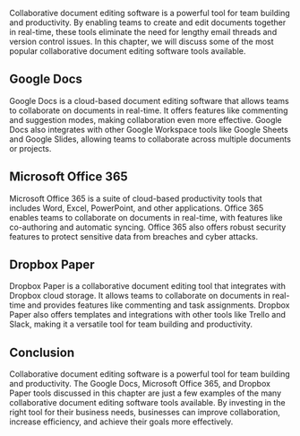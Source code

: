 
Collaborative document editing software is a powerful tool for team building and productivity. By enabling teams to create and edit documents together in real-time, these tools eliminate the need for lengthy email threads and version control issues. In this chapter, we will discuss some of the most popular collaborative document editing software tools available.

Google Docs
-----------

Google Docs is a cloud-based document editing software that allows teams to collaborate on documents in real-time. It offers features like commenting and suggestion modes, making collaboration even more effective. Google Docs also integrates with other Google Workspace tools like Google Sheets and Google Slides, allowing teams to collaborate across multiple documents or projects.

Microsoft Office 365
--------------------

Microsoft Office 365 is a suite of cloud-based productivity tools that includes Word, Excel, PowerPoint, and other applications. Office 365 enables teams to collaborate on documents in real-time, with features like co-authoring and automatic syncing. Office 365 also offers robust security features to protect sensitive data from breaches and cyber attacks.

Dropbox Paper
-------------

Dropbox Paper is a collaborative document editing tool that integrates with Dropbox cloud storage. It allows teams to collaborate on documents in real-time and provides features like commenting and task assignments. Dropbox Paper also offers templates and integrations with other tools like Trello and Slack, making it a versatile tool for team building and productivity.

Conclusion
----------

Collaborative document editing software is a powerful tool for team building and productivity. The Google Docs, Microsoft Office 365, and Dropbox Paper tools discussed in this chapter are just a few examples of the many collaborative document editing software tools available. By investing in the right tool for their business needs, businesses can improve collaboration, increase efficiency, and achieve their goals more effectively.
